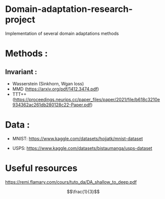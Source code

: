 # Domain-adaptation-research-project
Implementation of several domain adaptations methods

# Methods :
## Invariant :
- Wasserstein (Sinkhorn, Wgan loss)
- MMD   (https://arxiv.org/pdf/1412.3474.pdf)
- TTT++ (https://proceedings.neurips.cc/paper_files/paper/2021/file/b618c3210e934362ac261db280128c22-Paper.pdf)

# Data :
- MNIST:
https://www.kaggle.com/datasets/hojjatk/mnist-dataset

- USPS:
https://www.kaggle.com/datasets/bistaumanga/usps-dataset

# Useful resources

https://remi.flamary.com/cours/tuto_da/DA_shallow_to_deep.pdf

$$\frac{1}{3}$$

